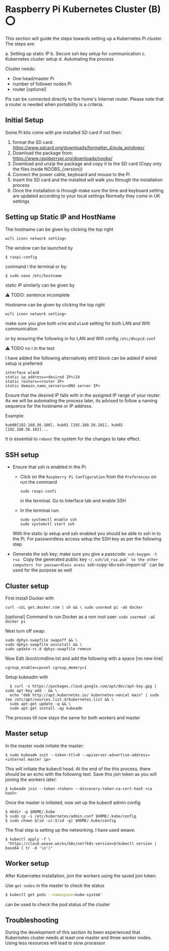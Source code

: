 # Raspberry Pi Kubernetes Cluster (B) :o:

This section will guide the steps towards setting up a Kubernetes Pi cluster.
The steps are:

a. Setting up static IP
b. Secure ssh key setup for communication
c. Kubernetes cluster setup
d. Automating the process

Cluster needs:

*  One head/master Pi
*  number of follower nodes Pi
*  router [optional]

Pis can be connected directly to the home's Internet router.
Please note that a router is needed when portability is a criteria. 

## Initial Setup

Some Pi kits come with pre installed SD card if not then:

1. format the SD card: <https://www.sdcard.org/downloads/formatter_4/eula_windows/>
2. Download the package from: <https://www.raspberrypi.org/downloads/noobs/>
3. Download and unzip the package and copy it to the SD card
   (Copy only the files inside NOOBS_{version})
4. Connect the power cable, keyboard and mouse to the Pi
5. Insert the SD card and the installed will walk you through the
   installation process
6. Once the installation is through make sure the time and keyboard
   setting are updated according to your local settings Normally they
   come in UK settings
   

## Setting up Static IP and HostName

The hostname can be given by clicking the top right

`wifi icon> network setting>`

The window can be launched by

```bash
$ raspi-config
```

command i the terminal or by:

```
$ sudo nano /etc/hostname
```
    
static IP similarly can be given by

:warning: TODO: sentence incomplete

Hostname can be given by clicking the top right

`wifi icon> network setting>`

make sure you give both `eth0` and `wlan0` setting for both LAN and
Wifi communication

or by ensuring the following in for LAN and Wifi
config `/etc/dhcpcd.conf`

:warning: TODO no I in the text

I have added the following alternatively eth0 block can be added if
wired setup is preferred

```
interface wlan0
static ip_address=<desired IP>/24
static routers=<router IP>
static domain_name_servers=<DNS server IP>
```

Ensure that the desired IP falls with in the assigned IP range of your
router.  As we will be automating the process later, its advised to
follow a naming sequence for the hostname or IP address.

Example:

`kub00[192.168.56.100], kub01 [192.168.56.101], kub02 [192.168.56.102]...`

It is essential to `reboot` the system for the changes to take
effect.


## SSH setup


* Ensure that ssh is enabled in the Pi:

  - Click on the ```Raspberry Pi Configuration``` from the ```Preferences``` on run the command 
      
    ```sudo raspi-confi``` 
        
    in the terminal. Go to Interface tab and enable SSH
  - In the terminal run:
    ```
    sudo systemctl enable ssh
    sudo systemctl start ssh
    ```

  With the static ip setup and ssh enabled you should be able to ssh
  in to the Pi. For passwordless access setup the SSH key as per the
  following step

* Generate the ssh key; make sure you give a passcode:
        ```
          ssh-keygen -t rsa 
        ```
  Copy the generated public key ``~/.ssh/id_rsa.pub` to the other computers for passwordless acess
  ``ssh-copy-id`` or ``ssh-import-id`` can be used for the purpose as well
  
## Cluster setup

First install Docker with 
  
  ``
  curl -sSL get.docker.com | sh && \
  sudo usermod pi -aG docker
  ``
  
  [optional] Command to run Docker as a non root user:
  ``
  sudo usermod -aG docker pi
  ``
  
Next turn off swap:
  
  ```
  sudo dphys-swapfile swapoff && \
  sudo dphys-swapfile uninstall && \
  sudo update-rc.d dphys-swapfile remove
  ```

Now Edit /boot/cmdline.txt and add the following with a space
[no new line]

```
cgroup_enable=cpuset cgroup_memory=1
```

Setup kubeadm with
  
```
  $ curl -s https://packages.cloud.google.com/apt/doc/apt-key.gpg | sudo apt-key add - && \
  echo "deb http://apt.kubernetes.io/ kubernetes-xenial main" | sudo tee /etc/apt/sources.list.d/kubernetes.list && \
  sudo apt-get update -q && \
  sudo apt-get install -qy kubeadm
```
  
The process till now stays the same for both workers and master
  
## Master setup
  
In the master node initiate the master:
  
```
$ sudo kubeadm init --token-ttl=0 --apiserver-advertise-address=<internal master ip>
```
  
This will initiate the kubectl head. At the end of the this process,
there should be an echo with the following text. Save this join token
as you will joining the workers later:

```
$ kubeadm join --token <token> --discovery-token-ca-cert-hash <ca hash>
```

Once the master is initiated, now set up the kubectl admin config

```
$ mkdir -p $HOME/.kube
$ sudo cp -i /etc/kubernetes/admin.conf $HOME/.kube/config
$ sudo chown $(id -u):$(id -g) $HOME/.kube/config
```

The final step is setting up the networking. I have used weave.

```
$ kubectl apply -f \
 "https://cloud.weave.works/k8s/net?k8s-version=$(kubectl version | base64 | tr -d '\n')"
```
  
## Worker setup
  
After Kubernetes installation, join the workers using the saved join token.
  
Use `get nodes` in the master to check the status

```bash
$ kubectl get pods --namespace=kube-system`
```

can be used to check the pod status of the cluster
  
## Troubleshooting 

During the development of this section its been experienced that
Kubernetes cluster needs at least one master and three worker nodes.
Using less resources will lead to slow processor
